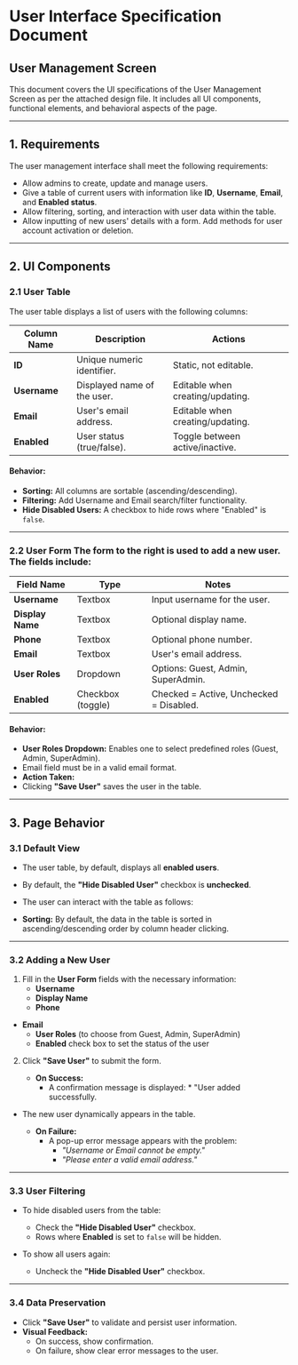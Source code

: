 # User Interface Specification Document  
## User Management Screen  

This document covers the UI specifications of the User Management Screen as per the attached design file. It includes all UI components, functional elements, and behavioral aspects of the page. 

---

## 1. Requirements
The user management interface shall meet the following requirements:

- Allow admins to create, update and manage users.
- Give a table of current users with information like **ID**, **Username**, **Email**, and **Enabled status**.
- Allow filtering, sorting, and interaction with user data within the table.
- Allow inputting of new users' details with a form. Add methods for user account activation or deletion.

---

## 2. UI Components  

### 2.1 User Table  
The user table displays a list of users with the following columns:  

| **Column Name**  | **Description**                  | **Actions**                    |
|------------------|----------------------------------|--------------------------------|
| **ID**           | Unique numeric identifier.       | Static, not editable.          |
| **Username**     | Displayed name of the user.      | Editable when creating/updating.|
| **Email**        | User's email address.            | Editable when creating/updating.|
| **Enabled**      | User status (true/false).        | Toggle between active/inactive.|

#### **Behavior:**
- **Sorting:** All columns are sortable (ascending/descending).
- **Filtering:** Add Username and Email search/filter functionality.
- **Hide Disabled Users:**
A checkbox to hide rows where "Enabled" is `false`.

---

### 2.2 User Form The form to the right is used to **add a new user**. The fields include:

| **Field Name**      | **Type**           |  **Notes**                    |
|----------------------|--------------------|------------------------------|
| **Username**         | Textbox            | Input username for the user. |
| **Display Name**     | Textbox            | Optional display name.       |
| **Phone**            | Textbox            | Optional phone number.       |
| **Email**            | Textbox            | User's email address.        |
| **User Roles**       | Dropdown           | Options: Guest, Admin, SuperAdmin. |
| **Enabled**          | Checkbox (toggle)  | Checked = Active, Unchecked = Disabled. |


#### **Behavior:**
- **User Roles Dropdown:** Enables one to select predefined roles (Guest, Admin, SuperAdmin).
- Email field must be in a valid email format.
- **Action Taken:**
- Clicking **"Save User"** saves the user in the table.

---

## 3. Page Behavior 

### 3.1 Default View 

* The user table, by default, displays all **enabled users**.
* By default, the **"Hide Disabled User"** checkbox is **unchecked**.
* The user can interact with the table as follows:
 
* **Sorting:** By default, the data in the table is sorted in ascending/descending order by column header clicking.

---
 
### 3.2 Adding a New User 
1. Fill in the **User Form** fields with the necessary information:  
   - **Username** 
   - **Display Name** 
   - **Phone**
- **Email** 
   - **User Roles** (to choose from Guest, Admin, SuperAdmin)  
   - **Enabled** check box to set the status of the user  

2. Click **"Save User"** to submit the form.  

   - **On Success:**  
     - A confirmation message is displayed: * "User added successfully.
- The new user dynamically appears in the table.  

   - **On Failure:**  
     - A pop-up error message appears with the problem:  
       - *"Username or Email cannot be empty."*
       - *"Please enter a valid email address."*

---

### 3.3 User Filtering 
- To hide disabled users from the table: 
   - Check the **"Hide Disabled User"** checkbox. 
   - Rows where **Enabled** is set to `false` will be hidden. 

- To show all users again: 
   - Uncheck the **"Hide Disabled User"** checkbox. 

---

### 3.4 Data Preservation
- Click **"Save User"** to validate and persist user information.  
- **Visual Feedback:**  
  - On success, show confirmation.  
  - On failure, show clear error messages to the user.
